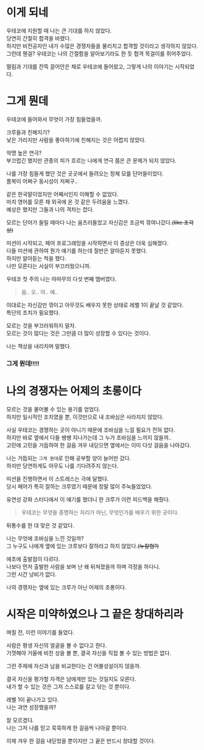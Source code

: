 # 이게 되네
우테코에 지원할 때 나는 큰 기대를 하지 않았다.   
당연히 간절히 합격을 바랬다.   
하지만 비전공자인 내가 수많은 경쟁자들을 물리치고 합격할 것이라고 생각하지 않았다.   
그런데 웬걸? 우테코는 나의 간절함을 알아보기라도 한 듯 합격 목걸이를 쥐어주었다.

떨림과 기대를 잔뜩 끌어안은 채로 우테코에 들어왔고, 그렇게 나의 이야기는 시작되었다.

# 그게 뭔데
우테코에 들어와서 무엇이 가장 힘들었을까.

크루들과 친해지기?   
낯은 가리지만 사람을 좋아하기에 친해지는 것은 어렵지 않았다.

악명 높은 연극?   
부끄럽긴 했지만 관종의 피가 흐르는 나에게 연극 쯤은 큰 문제가 되지 않았다.

나를 가장 힘들게 했던 것은 곳곳에서 들려오는 정체 모를 단어들이었다.   
롬복이 어쩌구 동시성이 저쩌구..

같은 한국말이었지만 어째서인지 이해할 수 없었다.   
마치 영어를 모른 채 외국에 온 것 같은 두려움을 느꼈다.   
예상은 했지만 그들과 나의 격차는 컸다.

모르는 단어가 들릴 때마다 나는 움츠러들었고 자신감은 조금씩 깎여나갔다.~~(like 조각상)~~

미션이 시작되고, 페어 프로그래밍을 시작하면서 이 증상은 더욱 심해졌다.   
다들 미션에 관하여 뭔가 얘기를 하는데 절반은 알아듣지 못했다.   
하지만 알아듣는 척을 했다.   
나만 모른다는 사실이 부끄러웠으니까.

우테코 첫 주의 나는 마마무의 다섯 번째 멤버였다.
> 음.. 오.. 아.. 예..

이대로는 자신감만 깎이고 아무것도 배우지 못한 상태로 레벨 1이 끝날 것 같았다.   
특단의 조치가 필요했다.

모르는 것을 부끄러워하지 말자.   
모르는 것이 많다는 것은 그만큼 더 많이 성장할 수 있다는 것이다.

나는 책상을 내리치며 말했다.

### 그게 뭔데!!!!

# 나의 경쟁자는 어제의 초롱이다
모르는 것을 물어볼 수 있는 용기를 얻었다.   
하지만 일시적인 조치였을 뿐, 이것만으로 내 조바심은 사라지지 않았다.

사실 우테코는 경쟁하는 곳이 아니기 때문에 조바심을 느낄 필요가 전혀 없다.   
하지만 바로 옆에서 다들 쌩쌩 지나가는데 그 누가 조바심을 느끼지 않을까..   
고민에 고민을 거듭하여 한 걸음 겨우 내딛으면 옆에서는 이미 다섯 걸음을 나아갔다.

나는 거듭되는 `그게 뭔데`로 인해 공부할 양이 늘어만 갔다.   
하지만 당연하게도 아무도 나를 기다려주지 않는다.

미션을 진행하면서 이 스트레스는 극에 달했다.   
당시 페어가 특히 잘하는 크루였기 때문에 정말 많이 주눅들었었다.

유연성 강화 스터디에서 이 얘기를 했더니 한 크루가 이런 피드백을 해줬다.
> 우테코는 무엇을 증명하는 자리가 아닌, 무엇인가를 배우기 위한 곳이다.

뒤통수를 한 대 맞은 것 같았다.

나는 무엇에 조바심을 느낀 것일까?   
그 누구도 나에게 옆에 있는 크루보다 잘하라고 하지 않았다.~~(누칼협?)~~

애초에 출발점이 다르다.   
나보다 먼저 출발한 사람을 보며 난 왜 뒤쳐졌을까 하며 걱정을 하다니.   
그런 시간 낭비가 없다.

나의 경쟁자는 옆에 있는 크루가 아닌 어제의 초롱이다.

# 시작은 미약하였으나 그 끝은 창대하리라
며칠 전, 이런 이야기를 들었다.

사람은 평생 자신의 얼굴을 볼 수 없다고 한다.   
기껏해야 거울에 비친 상을 볼 뿐, 결국 자신을 직접 볼 수 있는 방법은 없다.

그런 주제에 자신과 남을 비교한다는 건 어불성설이지 않을까.

결국 자신을 평가할 자격은 남에게만 있는 것일지도 모른다.   
내가 할 수 있는 것은 그저 스스로를 갈고 닦는 것 뿐이다.

레벨 1이 끝나가고 있다.   
나는 과연 성장했을까?

잘 모르겠다.   
나는 그저 나를 믿고 묵묵하게 한 걸음씩 나아갈 뿐이다.

이제 겨우 한 걸음 내딛었을 뿐이지만 그 끝은 반드시 창대할 것이다.
